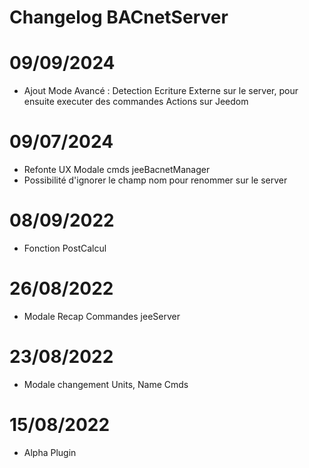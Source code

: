 # Changelog BACnetServer


# 09/09/2024
- Ajout Mode Avancé : Detection Ecriture Externe sur le server, pour ensuite executer des commandes Actions sur Jeedom

# 09/07/2024
- Refonte UX Modale cmds jeeBacnetManager
- Possibilité d'ignorer le champ nom pour renommer sur le server

# 08/09/2022
- Fonction PostCalcul

# 26/08/2022
- Modale Recap Commandes jeeServer

# 23/08/2022
- Modale changement Units, Name Cmds

# 15/08/2022
- Alpha Plugin






